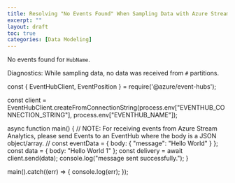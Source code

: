 ```yaml
---
title: Resolving "No Events Found" When Sampling Data with Azure Stream Analytics
excerpt: ""
layout: draft
toc: true
categories: [Data Modeling]
---
```


No events found for `HubName`.

Diagnostics: While sampling data, no data was received from `#` partitions.

const { EventHubClient, EventPosition } = require('@azure/event-hubs');

const client = EventHubClient.createFromConnectionString(process.env["EVENTHUB_CONNECTION_STRING"], process.env["EVENTHUB_NAME"]);

async function main() {
    // NOTE: For receiving events from Azure Stream Analytics, please send Events to an EventHub where the body is a JSON object/array.
    // const eventData = { body: { "message": "Hello World" } };
    const data = { body: "Hello World 1" };
    const delivery = await client.send(data);
    console.log("message sent successfully.");
}

main().catch((err) => {
    console.log(err);
});
